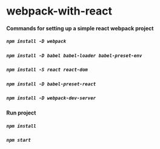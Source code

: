 # webpack-with-react

#### Commands for setting up a simple react webpack project
##### ```npm install -D webpack```
##### ```npm install -D babel babel-loader babel-preset-env```
##### ```npm install -S react react-dom```
##### ```npm install -D babel-preset-react```
##### ```npm install -D webpack-dev-server```


#### Run project
##### ```npm install```
##### ```npm start```
